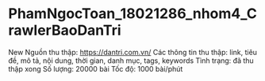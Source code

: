 # PhamNgocToan_18021286_nhom4_CrawlerBaoDanTri
New Nguồn thu thập: https://dantri.com.vn/ 
Các thông tin thu thập: link, tiêu đề, mô tả, nội dung, thời gian, danh mục, tags, keywords 
Tình trạng: đã thu thập xong 
Số lượng: 20000 bài 
Tốc độ: 1000 bài/phút
